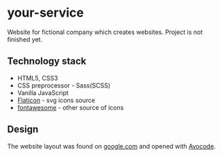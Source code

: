 # your-service
Website for fictional company which creates websites. Project is not finished yet.
## Technology stack
- HTML5, CSS3
- CSS preprocessor - Sass(SCSS)
- Vanilla JavaScript
- [Flaticon](https://www.flaticon.com/) - svg icons source
- [fontawesome](https://fontawesome.com/) - other source of icons
## Design
The website layout was found on [google.com](https://google.com/) and opened with [Avocode](https://avocode.com/).
